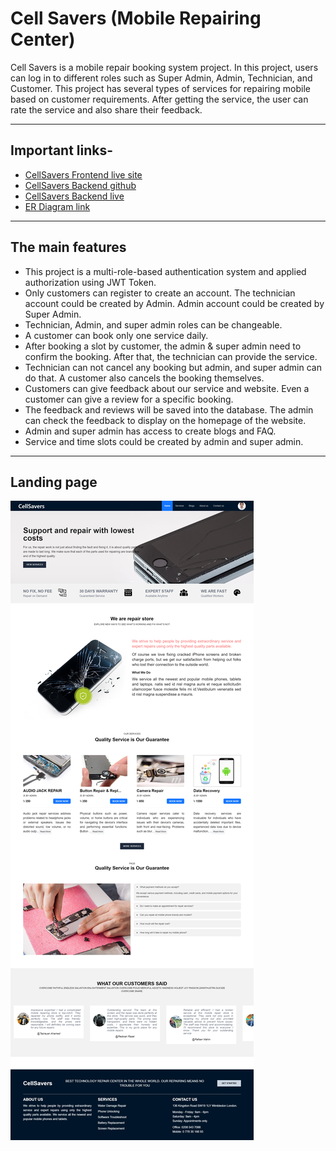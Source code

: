 # Cell Savers (Mobile Repairing Center)

Cell Savers is a mobile repair booking system project. In this project, users can log in to different roles such as Super Admin, Admin, Technician, and Customer. This project has several types of services for repairing mobile based on customer requirements. After getting the service, the user can rate the service and also share their feedback.

---

## Important links-

- [CellSavers Frontend live site](https://cellsavers-frontend-khshakilahamed.vercel.app/)
- [CellSavers Backend github](https://github.com/khshakilahamed/cell-savers-backend)
- [CellSavers Backend live](https://cell-savers-backend.vercel.app/api/v1)
- [ER Diagram link](https://drive.google.com/file/d/1ojSbXIuJrskiOZ_y7eJVQQAlQ4jpwbvI/view?usp=sharing)

---

## The main features

- This project is a multi-role-based authentication system and applied authorization using JWT Token.
- Only customers can register to create an account. The technician account could be created by Admin. Admin account could be created by Super Admin.
- Technician, Admin, and super admin roles can be changeable.
- A customer can book only one service daily.
- After booking a slot by customer, the admin & super admin need to confirm the booking. After that, the technician can provide the service.
- Technician can not cancel any booking but admin, and super admin can do that. A customer also cancels the booking themselves.
- Customers can give feedback about our service and website. Even a customer can give a review for a specific booking.
- The feedback and reviews will be saved into the database. The admin can check the feedback to display on the homepage of the website.
- Admin and super admin has access to create blogs and FAQ.
- Service and time slots could be created by admin and super admin.

---

## Landing page

![Alt text](./src/assets/screencapture-cellsavers-frontend-khshakilahamed-vercel-app-2023-10-29-23_57_29.png)
